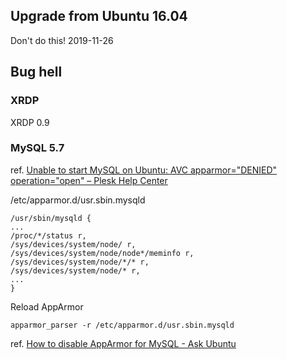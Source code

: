 
## Upgrade from Ubuntu 16.04

Don't do this! 2019-11-26

## Bug hell

### XRDP

XRDP 0.9

### MySQL 5.7

ref. [Unable to start MySQL on Ubuntu: AVC apparmor="DENIED" operation="open" – Plesk Help Center](https://support.plesk.com/hc/en-us/articles/360004185293-Unable-to-start-MySQL-on-Ubuntu-AVC-apparmor-DENIED-operation-open-)

/etc/apparmor.d/usr.sbin.mysqld

    /usr/sbin/mysqld {
    ...
    /proc/*/status r,
    /sys/devices/system/node/ r,
    /sys/devices/system/node/node*/meminfo r,
    /sys/devices/system/node/*/* r,
    /sys/devices/system/node/* r,
    ...
    }

Reload AppArmor

    apparmor_parser -r /etc/apparmor.d/usr.sbin.mysqld

ref. [How to disable AppArmor for MySQL - Ask Ubuntu](https://askubuntu.com/questions/1144497/how-to-disable-apparmor-for-mysql)
